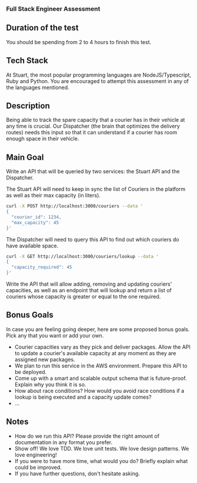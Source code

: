 ### Full Stack Engineer Assessment

## Duration of the test

You should be spending from 2 to 4 hours to finish this test.

## Tech Stack

At Stuart, the most popular programming languages are NodeJS/Typescript, Ruby and Python. You are encouraged to attempt this assessment in any of the languages mentioned.

## Description
Being able to track the spare capacity that a courier has in their vehicle at any time is crucial. Our Dispatcher (the brain that optimizes the delivery routes) needs this input so that it can understand if a courier has room enough space in their vehicle.

## Main Goal

Write an API that will be queried by two services: the Stuart API and the Dispatcher.

The Stuart API will need to keep in sync the list of Couriers in the platform as well as their max capacity (in liters).
```bash
curl -X POST http://localhost:3000/couriers --data '
{
  "courier_id": 1234,
  "max_capacity": 45
}'
```

The Dispatcher will need to query this API to find out which couriers do have available space.
```bash
curl -X GET http://localhost:3000/couriers/lookup --data '
{
  "capacity_required": 45
}'
```

Write the API that will allow adding, removing and updating couriers' capacities, as well as an endpoint that will lookup and return a list of couriers whose capacity is greater or equal to the one required.

## Bonus Goals

In case you are feeling going deeper, here are some proposed bonus goals. Pick any that you want or add your own.

* Courier capacities vary as they pick and deliver packages. Allow the API to update a courier's available capacity at any moment as they are assigned new packages.
* We plan to run this service in the AWS environment. Prepare this API to be deployed.
* Come up with a smart and scalable output schema that is future-proof. Explain why you think it is so.
* How about race conditions? How would you avoid race conditions if a lookup is being executed and a capacity update comes?
* …

## Notes
* How do we run this API? Please provide the right amount of documentation in any format you prefer.
* Show off! We love TDD. We love unit tests. We love design patterns. We love engineering!
* If you were to have more time, what would you do? Briefly explain what could be improved.
* If you have further questions, don't hesitate asking.
